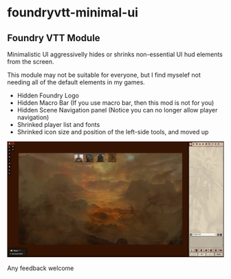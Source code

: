 # foundryvtt-minimal-ui
## Foundry VTT Module

Minimalistic UI aggressivelly hides or shrinks non-essential UI hud elements from the screen.

This module may not be suitable for everyone, but I find myselef not needing all of the default elements in my games.

* Hidden Foundry Logo
* Hidden Macro Bar (If you use macro bar, then this mod is not for you)
* Hidden Scene Navigation panel (Notice you can no longer allow player navigation)
* Shrinked player list and fonts
* Shrinked icon size and position of the left-side tools, and moved up

![Example Image](./example.jpg)

Any feedback welcome
